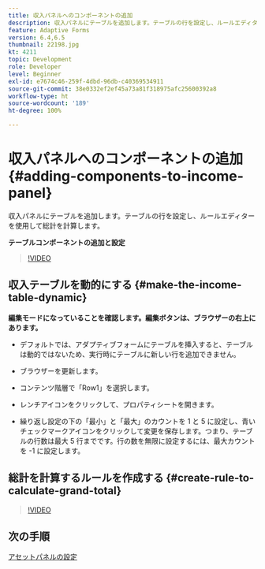 ```yaml
---
title: 収入パネルへのコンポーネントの追加
description: 収入パネルにテーブルを追加します。テーブルの行を設定し、ルールエディターを使用して総計を計算します。
feature: Adaptive Forms
version: 6.4,6.5
thumbnail: 22198.jpg
kt: 4211
topic: Development
role: Developer
level: Beginner
exl-id: e7674c46-259f-4dbd-96db-c40369534911
source-git-commit: 38e0332ef2ef45a73a81f318975afc25600392a8
workflow-type: ht
source-wordcount: '189'
ht-degree: 100%

---
```


# 収入パネルへのコンポーネントの追加 {#adding-components-to-income-panel}

収入パネルにテーブルを追加します。テーブルの行を設定し、ルールエディターを使用して総計を計算します。

**テーブルコンポーネントの追加と設定**

>[!VIDEO](https://video.tv.adobe.com/v/22198?quality=12&learn=on)



## 収入テーブルを動的にする {#make-the-income-table-dynamic}

**編集モードになっていることを確認します。編集ボタンは、ブラウザーの右上にあります。**

* デフォルトでは、アダプティブフォームにテーブルを挿入すると、テーブルは動的ではないため、実行時にテーブルに新しい行を追加できません。

* ブラウザーを更新します。

* コンテンツ階層で「Row1」を選択します。

* レンチアイコンをクリックして、プロパティシートを開きます。

* 繰り返し設定の下の「最小」と「最大」のカウントを 1 と 5 に設定し、青いチェックマークアイコンをクリックして変更を保存します。つまり、テーブルの行数は最大 5 行までです。行の数を無限に設定するには、最大カウントを -1 に設定します。

## 総計を計算するルールを作成する {#create-rule-to-calculate-grand-total}


>[!VIDEO](https://video.tv.adobe.com/v/22197?quality=12&learn=on)

## 次の手順

[アセットパネルの設定](./configuring-assets-panel.md)
